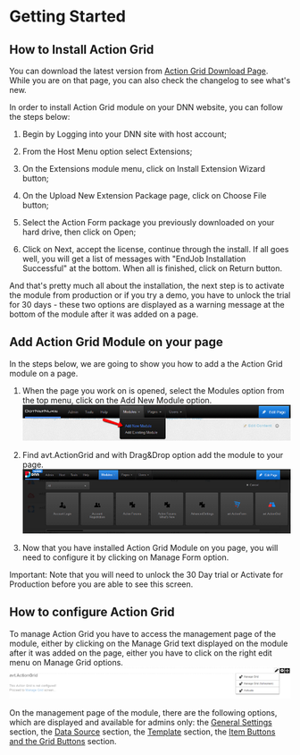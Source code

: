 # Getting Started

## How to Install Action Grid

You can download the latest version from [Action Grid Download Page](http://www.dnnsharp.com/dnn/modules/action-grid-table-data/download). While you are on that page, you can also check the changelog to see what's new.

In order to install Action Grid module on your DNN website, you can follow the steps below:

1. Begin by Logging into your DNN site with host account;

2. From the Host Menu option select Extensions;

3. On the Extensions module menu, click on Install Extension Wizard button;

4. On the Upload New Extension Package page, click on Choose File button;

5. Select the Action Form package you previously downloaded on your hard drive, then click on Open;

6. Click on Next, accept the license, continue through the install. If all goes well, you will get a list of messages with "EndJob Installation Successful" at the bottom. When all is finished, click on Return button.

And that's pretty much all about the installation, the next step is to activate the module from production or if you try a demo, you have to unlock the trial for 30 days - these two options are displayed as a warning message at the bottom of the module after it was added on a page.

## Add Action Grid Module on your page

In the steps below, we are going to show you how to add a the Action Grid module on a page. 

1. When the page you work on is opened, select the Modules option from the top menu, click on the Add New Module option. 
![](images/ad-new-module.png)

2. Find avt.ActionGrid and with Drag&Drop option add the module to your page. 
![add new Action Grid module](images/grid.module.png)

3. Now that you have installed Action Grid Module on you page, you will need to configure it by clicking on Manage Form option. 

Important: Note that you will need to unlock the 30 Day trial or Activate for Production before you are able to see this screen. 

## How to configure Action Grid

To manage Action Grid you have to access the management page of the module, either by clicking on the Manage Grid text displayed on the module after it was added on the page, either you have to click on the right edit menu on Manage Grid options. 
![manage screenshot](images/manage.png)

On the management page of the module, there are the following options, which are displayed and available for admins only: the [General Settings](general-settings.md) section, the [Data Source](data-sources.md) section, the [Template](template.md) section, the [Item Buttons and the Grid Buttons](item-buttons.md) section. 













